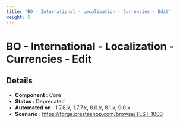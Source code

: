 ```yaml
---
title: "BO - International - Localization - Currencies - Edit"
weight: 5
---
```


# BO - International - Localization - Currencies - Edit
## Details
* **Component** : Core
* **Status** : Deprecated
* **Automated on** : 1.7.8.x, 1.7.7.x, 8.0.x, 8.1.x, 9.0.x
* **Scenario** : https://forge.prestashop.com/browse/TEST-1003
